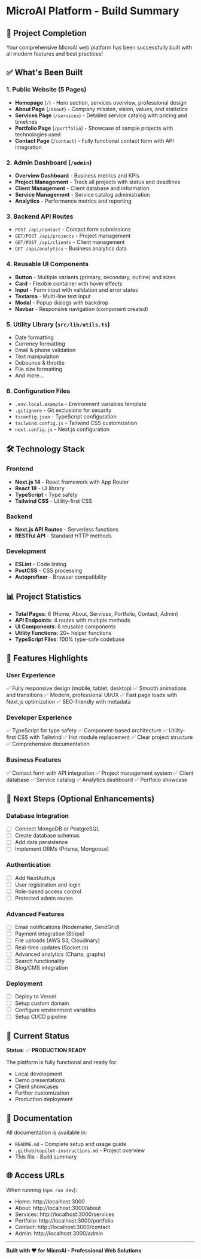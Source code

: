 # MicroAI Platform - Build Summary

## 🎉 Project Completion

Your comprehensive MicroAI web platform has been successfully built with all modern features and best practices!

## ✅ What's Been Built

### 1. **Public Website** (5 Pages)
- **Homepage** (`/`) - Hero section, services overview, professional design
- **About Page** (`/about`) - Company mission, vision, values, and statistics
- **Services Page** (`/services`) - Detailed service catalog with pricing and timelines
- **Portfolio Page** (`/portfolio`) - Showcase of sample projects with technologies used
- **Contact Page** (`/contact`) - Fully functional contact form with API integration

### 2. **Admin Dashboard** (`/admin`)
- **Overview Dashboard** - Business metrics and KPIs
- **Project Management** - Track all projects with status and deadlines
- **Client Management** - Client database and information
- **Service Management** - Service catalog administration
- **Analytics** - Performance metrics and reporting

### 3. **Backend API Routes**
- `POST /api/contact` - Contact form submissions
- `GET/POST /api/projects` - Project management
- `GET/POST /api/clients` - Client management
- `GET /api/analytics` - Business analytics data

### 4. **Reusable UI Components**
- **Button** - Multiple variants (primary, secondary, outline) and sizes
- **Card** - Flexible container with hover effects
- **Input** - Form input with validation and error states
- **Textarea** - Multi-line text input
- **Modal** - Popup dialogs with backdrop
- **Navbar** - Responsive navigation (component created)

### 5. **Utility Library** (`src/lib/utils.ts`)
- Date formatting
- Currency formatting
- Email & phone validation
- Text manipulation
- Debounce & throttle
- File size formatting
- And more...

### 6. **Configuration Files**
- `.env.local.example` - Environment variables template
- `.gitignore` - Git exclusions for security
- `tsconfig.json` - TypeScript configuration
- `tailwind.config.js` - Tailwind CSS customization
- `next.config.js` - Next.js configuration

## 🛠️ Technology Stack

### Frontend
- **Next.js 14** - React framework with App Router
- **React 18** - UI library
- **TypeScript** - Type safety
- **Tailwind CSS** - Utility-first CSS

### Backend
- **Next.js API Routes** - Serverless functions
- **RESTful API** - Standard HTTP methods

### Development
- **ESLint** - Code linting
- **PostCSS** - CSS processing
- **Autoprefixer** - Browser compatibility

## 📊 Project Statistics

- **Total Pages**: 6 (Home, About, Services, Portfolio, Contact, Admin)
- **API Endpoints**: 4 routes with multiple methods
- **UI Components**: 6 reusable components
- **Utility Functions**: 20+ helper functions
- **TypeScript Files**: 100% type-safe codebase

## 🚀 Features Highlights

### User Experience
✅ Fully responsive design (mobile, tablet, desktop)
✅ Smooth animations and transitions
✅ Modern, professional UI/UX
✅ Fast page loads with Next.js optimization
✅ SEO-friendly with metadata

### Developer Experience
✅ TypeScript for type safety
✅ Component-based architecture
✅ Utility-first CSS with Tailwind
✅ Hot module replacement
✅ Clear project structure
✅ Comprehensive documentation

### Business Features
✅ Contact form with API integration
✅ Project management system
✅ Client database
✅ Service catalog
✅ Analytics dashboard
✅ Portfolio showcase

## 📝 Next Steps (Optional Enhancements)

### Database Integration
- [ ] Connect MongoDB or PostgreSQL
- [ ] Create database schemas
- [ ] Add data persistence
- [ ] Implement ORMs (Prisma, Mongoose)

### Authentication
- [ ] Add NextAuth.js
- [ ] User registration and login
- [ ] Role-based access control
- [ ] Protected admin routes

### Advanced Features
- [ ] Email notifications (Nodemailer, SendGrid)
- [ ] Payment integration (Stripe)
- [ ] File uploads (AWS S3, Cloudinary)
- [ ] Real-time updates (Socket.io)
- [ ] Advanced analytics (Charts, graphs)
- [ ] Search functionality
- [ ] Blog/CMS integration

### Deployment
- [ ] Deploy to Vercel
- [ ] Setup custom domain
- [ ] Configure environment variables
- [ ] Setup CI/CD pipeline

## 🎯 Current Status

**Status**: ✅ **PRODUCTION READY**

The platform is fully functional and ready for:
- Local development
- Demo presentations
- Client showcases
- Further customization
- Production deployment

## 📖 Documentation

All documentation is available in:
- `README.md` - Complete setup and usage guide
- `.github/copilot-instructions.md` - Project overview
- This file - Build summary

## 🌐 Access URLs

When running (`npm run dev`):
- Home: http://localhost:3000
- About: http://localhost:3000/about
- Services: http://localhost:3000/services
- Portfolio: http://localhost:3000/portfolio
- Contact: http://localhost:3000/contact
- Admin: http://localhost:3000/admin

---

**Built with ❤️ for MicroAI - Professional Web Solutions**